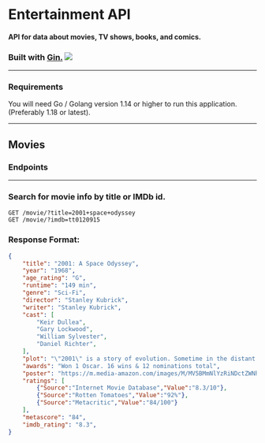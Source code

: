# Entertainment API
#### API for data about movies, TV shows, books, and comics.

### Built with [Gin.](https://gin-gonic.com/)  ![](https://www.chetu.com/img/technology-logo/gin-gonic.png)
---
### Requirements
You will need Go / Golang version 1.14 or higher to run this application. (Preferably 1.18 or latest).
___
## Movies
### Endpoints
___
### Search for movie info by title or IMDb id.
```
GET /movie/?title=2001+space+odyssey
GET /movie/?imdb=tt0120915
```
### Response Format:
```json
{
    "title": "2001: A Space Odyssey",
    "year": "1968",
    "age_rating": "G",
    "runtime": "149 min",
    "genre": "Sci-Fi",
    "director": "Stanley Kubrick",
    "writer": "Stanley Kubrick",
    "cast": [
        "Keir Dullea",
        "Gary Lockwood",
        "William Sylvester",
        "Daniel Richter",
    ],
    "plot": "\"2001\" is a story of evolution. Sometime in the distant past, someone or something nudged evolution by placing a monolith on Earth (presumably elsewhere throughout the universe as well). Evolution then enabled humankind to reach the moon's surface, where yet another monolith is found, one that signals the monolith placers that humankind has evolved that far. Now a race begins between computers (HAL) and human (Bowman) to reach the monolith placers. The winner will achieve the next step in evolution, whatever that may be.",
    "awards": "Won 1 Oscar. 16 wins & 12 nominations total",
    "poster": "https://m.media-amazon.com/images/M/MV5BMmNlYzRiNDctZWNhMi00MzI4LThkZTctMTUzMmZkMmFmNThmXkEyXkFqcGdeQXVyNzkwMjQ5NzM@._V1_SX300.jpg",
    "ratings": [
        {"Source":"Internet Movie Database","Value":"8.3/10"},
        {"Source":"Rotten Tomatoes","Value":"92%"},
        {"Source":"Metacritic","Value":"84/100"}
    ],
    "metascore": "84",
    "imdb_rating": "8.3",
}
```